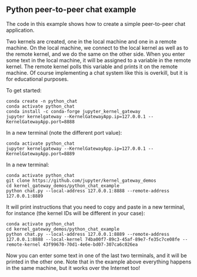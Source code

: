 ## Python peer-to-peer chat example

The code in this example shows how to create a simple peer-to-peer chat application.

Two kernels are created, one in the local machine and one in a remote machine. On the local machine, we connect to the local kernel as well as to the remote kernel, and we do the same on the other side. When you enter some text in the local machine, it will be assigned to a variable in the remote kernel. The remote kernel polls this variable and prints it on the remote machine. Of course implementing a chat system like this is overkill, but it is for educational purposes.

To get started:
```
conda create -n python_chat
conda activate python_chat
conda install -c conda-forge jupyter_kernel_gateway
jupyter kernelgateway --KernelGatewayApp.ip=127.0.0.1 --KernelGatewayApp.port=8888
```

In a new terminal (note the different port value):
```
conda activate python_chat
jupyter kernelgateway --KernelGatewayApp.ip=127.0.0.1 --KernelGatewayApp.port=8889
```

In a new terminal:
```
conda activate python_chat
git clone https://github.com/jupyter/kernel_gateway_demos
cd kernel_gateway_demos/python_chat_example
python chat.py --local-address 127.0.0.1:8888 --remote-address 127.0.0.1:8889
```

It will print instructions that you need to copy and paste in a new terminal, for instance (the kernel IDs will be different in your case):
```
conda activate python_chat
cd kernel_gateway_demos/python_chat_example
python chat.py --local-address 127.0.0.1:8889 --remote-address 127.0.0.1:8888 --local-kernel 74ba00f7-89c3-45af-89e7-fe35c7ce08fe --remote-kernel 43f99670-70d1-4e6e-bd07-307ca6c026ea
```

Now you can enter some text in one of the last two terminals, and it will be printed in the other one. Note that in the example above everything happens in the same machine, but it works over the Internet too!
